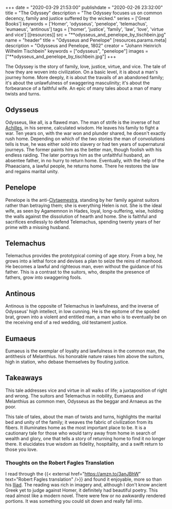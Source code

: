 +++
date = "2020-03-29 21:53:00"
publishdate = "2020-02-26 23:32:00"
title = "The Odyssey"
description = "The Odyssey focuses us on common decency, family and justice suffered by the wicked."
series = ['Great Books']
keywords = ['Homer',  'odysseus', 'penelope', 'telemachus', 'eumaeus', 'antinous']
tags = ['homer', 'justice', 'family', 'law', 'love', 'virtue and vice']
[[resources]]
  src = "**odysseus_and_penelope_by_tischbein.jpg"
  name = "header"
  title = "Odysseus and Penelope"
  [resources.params.meta]
    description = "Odysseus and Penelope, 1802"
    creator = "Johann Heinrich Wilhelm Tischbein"
    keywords = ["odysseus", "penelope"]
images = ["**odysseus_and_penelope_by_tischbein.jpg"]
+++

The Odyssey is the story of family, love, justice, virtue, and vice. The tale of
how they are woven into civilization. On a basic level, it is about a man's
journey home. More deeply, it is about the travails of an abandoned family; it's
about the unlawfulness of swaggering masculinity; it's about the forbearance of
a faithful wife. An epic of many tales about a man of many twists and turns.

## Odysseus

Odysseus, like all, is a flawed man. The man of strife is the inverse of hot
[Achilles](/musings/the-iliad), in his serene, calculated wisdom. He leaves his family to fight a war.
Ten years on, with the war won and plunder shared, he doesn't exactly rush home.
Depending on which of the two stories the man of convolutions tells is true, he
was either sold into slavery or had ten years of supernatural journeys. The
former paints him as the better man, though foolish with his endless raiding.
The later portrays him as the unfaithful husband, an absentee father, in no
hurry to return home. Eventually, with the help of the Phaeacians, a lawful
people, he returns home. There he restores the law and regains marital unity.

## Penelope

Penelope is the anti-[Clytaemestra](/musings/agamemnon/#clytaemestra), standing by her
family against suitors rather than betraying them; she is everything Helen is
not. She is the ideal wife, as seen by Agamemnon in Hades, loyal,
long-suffering, wise, holding the walls against the dissolution of hearth and
home. She is faithful and sacrifices endlessly to defend Telemachus, spending
twenty years of her prime with a missing husband.

## Telemachus

Telemachus provides the prototypical coming of age story. From a boy, he grows
into a lethal force and devises a plan to seize the reins of manhood. He becomes
a lawful and righteous man, even without the guidance of his father. This is a
contrast to the suitors, who, despite the presence of fathers, grow into
swaggering fools.

## Antinous

Antinous is the opposite of Telemachus in lawfulness, and the inverse of
Odysseus' high intellect, in low cunning. He is the epitome of the spoiled brat,
grown into a violent and entitled man, a man who is to eventually be on the
receiving end of a red wedding, old testament justice.

## Eumaeus

Eumaeus is the exemplar of loyalty and lawfulness in the common man, the
antithesis of Melanthius. his honorable nature raises him above the suitors,
high in station, who debase themselves by flouting justice.

## Takeaways

This tale addresses vice and virtue in all walks of life; a juxtaposition of
right and wrong. The suitors and Telemachus in nobility, Eumaeus and Melanthius
as common men, Odysseus as the beggar and Arnaeus as the poor.

This tale of tales, about the man of twists and turns, highlights the marital
bed and unity of the family; it weaves the fabric of civilization from its
fibers. It illuminates home as the most important place to be. It is a
cautionary tale for those who would tarry away from home in search of wealth and
glory, one that tells a story of returning home to find it no longer there. It
elucidates true wisdom as fidelity, hospitality, and a swift return to those you
love.

### Thoughts on the Robert Fagles Translation

I read through the 
{{< external href="https://amzn.to/3anJBhW" text="Robert Fagles translation" />}}
and found it enjoyable, more so than his
[Iliad](/musings/the-iliad).  The reading was rich in imagery and, although I
don't know ancient Greek yet to judge against Homer, it definitely had beautiful
poetry. This read almost like a modern novel. There were few or no awkwardly
rendered portions. It was something you could sit down and really fall into.

